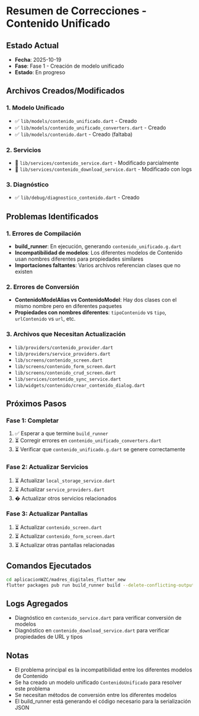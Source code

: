 # Resumen de Correcciones - Contenido Unificado

## Estado Actual
- **Fecha**: 2025-10-19
- **Fase**: Fase 1 - Creación de modelo unificado
- **Estado**: En progreso

## Archivos Creados/Modificados

### 1. Modelo Unificado
- ✅ `lib/models/contenido_unificado.dart` - Creado
- ✅ `lib/models/contenido_unificado_converters.dart` - Creado
- ✅ `lib/models/contenido.dart` - Creado (faltaba)

### 2. Servicios
- 🔄 `lib/services/contenido_service.dart` - Modificado parcialmente
- 🔄 `lib/services/contenido_download_service.dart` - Modificado con logs

### 3. Diagnóstico
- ✅ `lib/debug/diagnostico_contenido.dart` - Creado

## Problemas Identificados

### 1. Errores de Compilación
- **build_runner**: En ejecución, generando `contenido_unificado.g.dart`
- **Incompatibilidad de modelos**: Los diferentes modelos de Contenido usan nombres diferentes para propiedades similares
- **Importaciones faltantes**: Varios archivos referencian clases que no existen

### 2. Errores de Conversión
- **ContenidoModelAlias vs ContenidoModel**: Hay dos clases con el mismo nombre pero en diferentes paquetes
- **Propiedades con nombres diferentes**: `tipoContenido` vs `tipo`, `urlContenido` vs `url`, etc.

### 3. Archivos que Necesitan Actualización
- `lib/providers/contenido_provider.dart`
- `lib/providers/service_providers.dart`
- `lib/screens/contenido_screen.dart`
- `lib/screens/contenido_form_screen.dart`
- `lib/screens/contenido_crud_screen.dart`
- `lib/services/contenido_sync_service.dart`
- `lib/widgets/contenido/crear_contenido_dialog.dart`

## Próximos Pasos

### Fase 1: Completar
1. ✅ Esperar a que termine `build_runner`
2. ⏳ Corregir errores en `contenido_unificado_converters.dart`
3. ⏳ Verificar que `contenido_unificado.g.dart` se genere correctamente

### Fase 2: Actualizar Servicios
1. ⏳ Actualizar `local_storage_service.dart`
2. ⏳ Actualizar `service_providers.dart`
3. � Actualizar otros servicios relacionados

### Fase 3: Actualizar Pantallas
1. ⏳ Actualizar `contenido_screen.dart`
2. ⏳ Actualizar `contenido_form_screen.dart`
3. ⏳ Actualizar otras pantallas relacionadas

## Comandos Ejecutados
```bash
cd aplicacionWZC/madres_digitales_flutter_new
flutter packages pub run build_runner build --delete-conflicting-outputs
```

## Logs Agregados
- Diagnóstico en `contenido_service.dart` para verificar conversión de modelos
- Diagnóstico en `contenido_download_service.dart` para verificar propiedades de URL y tipos

## Notas
- El problema principal es la incompatibilidad entre los diferentes modelos de Contenido
- Se ha creado un modelo unificado `ContenidoUnificado` para resolver este problema
- Se necesitan métodos de conversión entre los diferentes modelos
- El build_runner está generando el código necesario para la serialización JSON